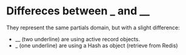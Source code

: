 # Differeces between \_ and \_\_

They represent the same partials domain, but with a slight difference:

- \_\_ (two underline) are using active record objects.
- \_ (one underline) are using a Hash as object (retrieve from Redis)
